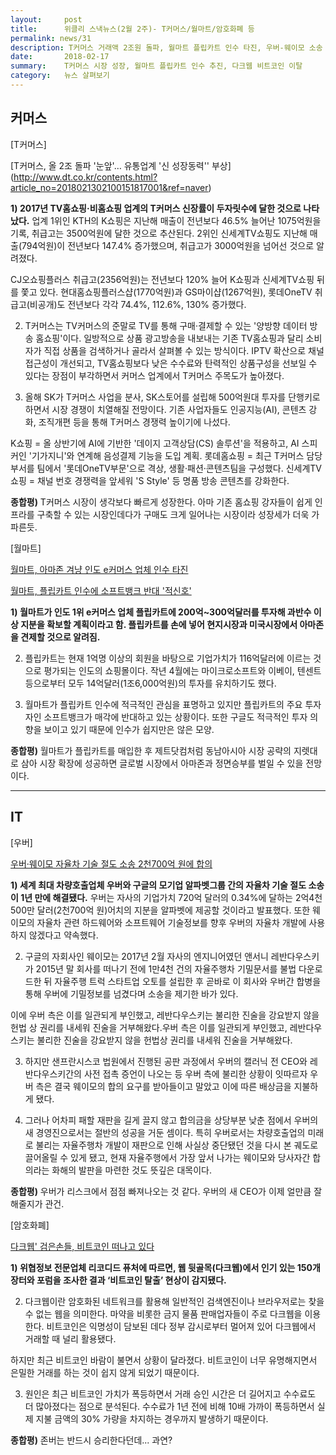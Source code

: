 ```yaml
---
layout:     post
title:      위클리 스낵뉴스(2월 2주)- T커머스/월마트/암호화폐 등
permalink: news/31
description: T커머스 거래액 2조원 돌파, 월마트 플립카트 인수 타진, 우버-웨이모 소송 합의, 다크웹 비트코인 이탈
date:       2018-02-17
summary:    T커머스 시장 성장, 월마트 플립카트 인수 추진, 다크웹 비트코인 이탈
category: 	뉴스 살펴보기
---
```


## 커머스

[T커머스]

[T커머스, 올 2조 돌파 '눈앞'… 유통업계 '신 성장동력'' 부상]
(http://www.dt.co.kr/contents.html?article_no=2018021302100151817001&ref=naver)

<strong>1) 2017년 TV홈쇼핑·비홈쇼핑 업계의 T커머스 신장률이 두자릿수에 달한 것으로 나타났다.</strong>
업계 1위인 KTH의 K쇼핑은 지난해 매출이 전년보다 46.5% 늘어난 1075억원을 기록, 취급고는 3500억원에 달한 것으로 추산된다.
2위인 신세계TV쇼핑도 지난해 매출(794억원)이 전년보다 147.4% 증가했으며, 취급고가 3000억원을 넘어선 것으로 알려졌다.

CJ오쇼핑플러스 취급고(2356억원)는 전년보다 120% 늘어 K쇼핑과 신세계TV쇼핑 뒤를 쫓고 있다. 현대홈쇼핑플러스샵(1770억원)과 GS마이샵(1267억원), 롯데OneTV 취급고(비공개)도 전년보다 각각 74.4%, 112.6%, 130% 증가했다.

2) T커머스는 TV커머스의 준말로 TV를 통해 구매·결제할 수 있는 '양방향 데이터 방송 홈쇼핑'이다. 일방적으로 상품 광고방송을 내보내는 기존 TV홈쇼핑과 달리 소비자가 직접 상품을 검색하거나 골라서 살펴볼 수 있는 방식이다.  IPTV 확산으로 채널 접근성이 개선되고, TV홈쇼핑보다 낮은 수수료와 탄력적인 상품구성을 선보일 수 있다는 장점이 부각하면서 커머스 업계에서 T커머스 주목도가 높아졌다.

3) 올해 SK가 T커머스 사업을 분사, SK스토어를 설립해 500억원대 투자를 단행키로 하면서 시장 경쟁이 치열해질 전망이다. 기존 사업자들도 인공지능(AI), 콘텐츠 강화, 조직개편 등을 통해 T커머스 경쟁력 높이기에 나섰다.

K쇼핑 = 올 상반기에 AI에 기반한 '데이지 고객상담(CS) 솔루션'을 적용하고, AI 스피커인 '기가지니'와 연계해 음성결제 기능을 도입 계획.
롯데홈쇼핑 = 최근 T커머스 담당 부서를 팀에서 '롯데OneTV부문'으로 격상, 생활·패션·콘텐츠팀을 구성했다.
신세계TV쇼핑 = 채널 번호 경쟁력을 앞세워 'S Style' 등 명품 방송 콘텐츠를 강화한다.

<strong>종합평)</strong> T커머스 시장이 생각보다 빠르게 성장한다. 아마 기존 홈쇼핑 강자들이 쉽게 인프라를 구축할 수 있는 시장인데다가 구매도 크게 일어나는 시장이라 성장세가 더욱 가파른듯.

[월마트]

[월마트, 아마존 겨냥 인도 e커머스 업체 인수 타진](http://news.inews24.com/php/news_view.php?g_serial=1077279&g_menu=020600&rrf=nv)

[월마트, 플립카트 인수에 소프트뱅크 반대 '적신호'](http://www.viva100.com/main/view.php?key=20180220010006718)

<strong>1) 월마트가 인도 1위 e커머스 업체 플립카트에 200억~300억달러를 투자해 과반수 이상 지분을 확보할 계획이라고 함.  플립카트를 손에 넣어 현지시장과 미국시장에서 아마존을 견제할 것으로 알려짐.</strong>

2) 플립카트는 현재 1억명 이상의 회원을 바탕으로 기업가치가 116억달러에 이르는 것으로 평가되는 인도의 쇼핑몰이다. 작년 4월에는 마이크로소프트와 이베이, 텐센트 등으로부터 모두 14억달러(1조6,000억원)의 투자를 유치하기도 했다.  

3) 월마트가 플립카트 인수에 적극적인 관심을 표명하고 있지만 플립카트의 주요 투자자인 소프트뱅크가 매각에 반대하고 있는 상황이다. 또한 구글도 적극적인 투자 의향을 보이고 있기 때문에 인수가 쉽지만은 않은 모양.

<strong>종합평)</strong> 월마트가 플립카트를 매입한 후 제트닷컴처럼 동남아시아 시장 공략의 지렛대로 삼아 시장 확장에 성공하면 글로벌 시장에서 아마존과 정면승부를 벌일 수 있을 전망이다.

- - -

## IT

[우버]

[우버·웨이모 자율차 기술 절도 소송 2천700억 원에 합의](http://www.yonhapnews.co.kr/bulletin/2018/02/10/0200000000AKR20180210006351091.HTML?input=1195m)

<strong>1)  세계 최대 차량호출업체 우버와 구글의 모기업 알파벳그룹 간의 자율차 기술 절도 소송이 1년 만에 해결됐다.</strong> 우버는 자사의 기업가치 720억 달러의 0.34%에 달하는 2억4천500만 달러(2천700억 원)어치의 지분을 알파벳에 제공할 것이라고 발표했다. 또한 웨이모의 자율차 관련 하드웨어와 소프트웨어 기술정보를 향후 우버의 자율차 개발에 사용하지 않겠다고 약속했다.

2) 구글의 자회사인 웨이모는 2017년 2월 자사의 엔지니어였던 앤서니 레반다우스키가 2015년 말 회사를 떠나기 전에 1만4천 건의 자율주행차 기밀문서를 불법 다운로드한 뒤 자율주행 트럭 스타트업 오토를 설립한 후 곧바로 이 회사와 우버간 합병을 통해 우버에 기밀정보를 넘겼다며 소송을 제기한 바가 있다.

이에 우버 측은 이를 일관되게 부인했고, 레반다우스키는 불리한 진술을 강요받지 않을 헌법
상 권리를 내세워 진술을 거부해왔다.우버 측은 이를 일관되게 부인했고, 레반다우스키는 불리한 진술을 강요받지 않을 헌법상 권리를 내세워 진술을 거부해왔다.

3) 하지만 샌프란시스코 법원에서 진행된 공판 과정에서 우버의 캘러닉 전 CEO와 레반다우스키간의 사전 접촉 증언이 나오는 등 우버 측에 불리한 상황이 잇따르자 우버 측은 결국 웨이모의 합의 요구를 받아들이고 말았고 이에 따른 배상금을 지불하게 됐다.

4) 그러나 어차피 패할 재판을 길게 끌지 않고 합의금을 상당부분 낮춘 점에서 우버의 새 경영진으로서는 절반의 성공을 거둔 셈이다. 특히 우버로서는 차량호출업의 미래로 불리는 자율주행차 개발이 재판으로 인해 사실상 중단됐던 것을 다시 본 궤도로 끌어올릴 수 있게 됐고, 현재 자율주행에서 가장 앞서 나가는 웨이모와 당사자간 합의라는 화해의 발판을 마련한 것도 뜻깊은 대목이다.

<strong>종합평)</strong> 우버가 리스크에서 점점 빠져나오는 것 같다. 우버의 새 CEO가 이제 얼만큼 잘해줄지가 관건.

[암호화폐]

[다크웹' 검은손들, 비트코인 떠나고 있다](http://www.zdnet.co.kr/news/news_view.asp?artice_id=20180209103955&type=det&re=)

<strong>1) 위협정보 전문업체 리코디드 퓨처에 따르면, 웹 뒷골목(다크웹)에서 인기 있는 150개 장터와 포럼을 조사한 결과 ‘비트코인 탈출’ 현상이 감지됐다.</strong>

2) 다크웹이란 암호화된 네트워크를 활용해 일반적인 검색엔진이나 브라우저로는 찾을 수 없는 웹을 의미한다. 마약을 비롯한 금지 물품 판매업자들이 주로 다크웹을 이용한다. 비트코인은 익명성이 담보된 데다 정부 감시로부터 멀어져 있어 다크웹에서 거래할 때 널리 활용됐다.

하지만 최근 비트코인 바람이 불면서 상황이 달라졌다. 비트코인이 너무 유명해지면서 은밀한 거래를 하는 것이 쉽지 않게 되었기 때문이다.

3) 원인은 최근 비트코인 가치가 폭등하면서 거래 승인 시간은 더 길어지고 수수료도 더 많아졌다는 점으로 분석된다. 수수료가 1년 전에 비해 10배 가까이 폭등하면서 실제 지불 금액의 30% 가량을 차지하는 경우까지 발생하기 때문이다.

<strong>종합평)</strong> 존버는 반드시 승리한다던데... 과연?